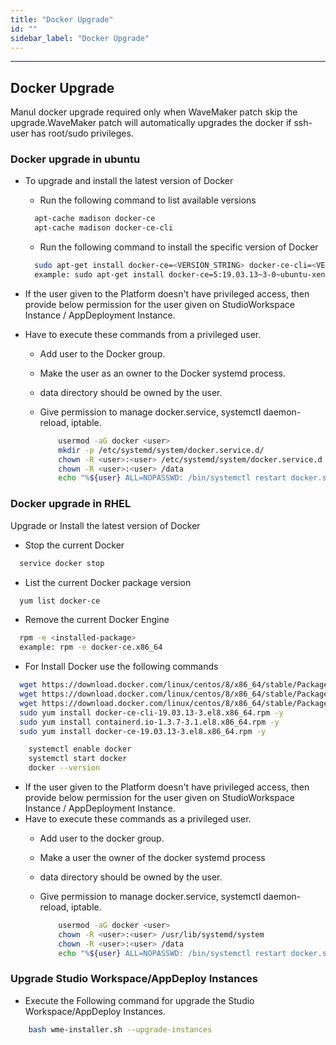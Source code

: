 ```yaml
---
title: "Docker Upgrade"
id: ""
sidebar_label: "Docker Upgrade"
---
```

---

## Docker Upgrade

Manul docker upgrade required only when WaveMaker patch skip the upgrade.WaveMaker patch will automatically upgrades the docker if ssh-user has root/sudo privileges.

### Docker upgrade in ubuntu

- To upgrade and install the latest version of Docker
  - Run the following command to list available versions

  ```bash
    apt-cache madison docker-ce
    apt-cache madison docker-ce-cli
  ```

  - Run the following command to install the specific version of Docker

  ```bash
    sudo apt-get install docker-ce=<VERSION_STRING> docker-ce-cli=<VERSION_STRING> containerd.io
    example: sudo apt-get install docker-ce=5:19.03.13~3-0~ubuntu-xenial docker-ce-cli=5:19.03.13~3-0~ubuntu-xenial containerd.io
  ```

- If the user given to the Platform doesn't have privileged access, then provide below permission for the user given on StudioWorkspace Instance / AppDeployment Instance.  
- Have to execute these commands from a privileged user.
  - Add user to the Docker group.  
  - Make the user as an owner to the Docker systemd process.
  - data directory should be owned by the user.
  - Give permission to manage docker.service, systemctl daemon-reload, iptable.

    ```bash
        usermod -aG docker <user>
        mkdir -p /etc/systemd/system/docker.service.d/
        chown -R <user>:<user> /etc/systemd/system/docker.service.d
        chown -R <user>:<user> /data
        echo "%${user} ALL=NOPASSWD: /bin/systemctl restart docker.service,/bin/systemctl daemon-reload,/sbin/iptables" > /etc/sudoers.d/<sudoers-file-name>
    ```

### Docker upgrade in RHEL

Upgrade or Install the latest version of Docker

- Stop the current Docker

```bash
  service docker stop
```

- List the current Docker package version

```bash
  yum list docker-ce
```

- Remove the current Docker Engine

```bash
  rpm -e <installed-package>
  example: rpm -e docker-ce.x86_64
```

- For Install Docker use the following commands

```bash
  wget https://download.docker.com/linux/centos/8/x86_64/stable/Packages/containerd.io-1.3.7-3.1.el8.x86_64.rpm
  wget https://download.docker.com/linux/centos/8/x86_64/stable/Packages/docker-ce-19.03.13-3.el8.x86_64.rpm
  wget https://download.docker.com/linux/centos/8/x86_64/stable/Packages/docker-ce-cli-19.03.13-3.el8.x86_64.rpm
  sudo yum install docker-ce-cli-19.03.13-3.el8.x86_64.rpm -y
  sudo yum install containerd.io-1.3.7-3.1.el8.x86_64.rpm -y
  sudo yum install docker-ce-19.03.13-3.el8.x86_64.rpm -y
```

```bash
    systemctl enable docker
    systemctl start docker
    docker --version
```

- If the user given to the Platform doesn't have privileged access, then provide below permission for the user given on StudioWorkspace Instance / AppDeployment Instance.
- Have to execute these commands as a privileged user.
  - Add user to the docker group.
  - Make a user the owner of the docker systemd process
  - data directory should be owned by the user.
  - Give permission to manage docker.service, systemctl daemon-reload, iptable.

    ```bash
        usermod -aG docker <user>
        chown -R <user>:<user> /usr/lib/systemd/system
        chown -R <user>:<user> /data
        echo "%${user} ALL=NOPASSWD: /bin/systemctl restart docker.service,/bin/systemctl daemon-reload,/usr/sbin/iptables" >> /etc/sudoers.d/<sudoers-file-name>
    ```

### Upgrade Studio Workspace/AppDeploy Instances

- Execute the Following command for upgrade the Studio Workspace/AppDeploy Instances.

```bash
    bash wme-installer.sh --upgrade-instances
```
